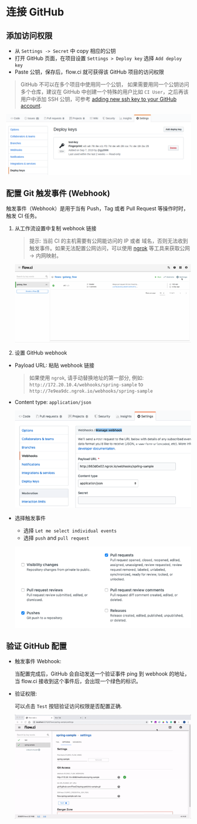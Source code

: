 # 连接 GitHub

## 添加访问权限

- 从 `Settings -> Secret` 中 copy 相应的公钥
- 打开 GitHub 页面，在项目设置 `Settings > Deploy key` 选择 `Add deploy key`
- Paste 公钥，保存后，flow.ci 就可获得该 GitHub 项目的访问权限

> GitHub 不可以在多个项目中使用同一个公钥， 如果需要用同一个公钥访问多个仓库，建议在 GitHub 中创建一个特殊的用户比如 `CI User`，之后再该用户中添加 SSH 公钥，可参考 [adding new ssh key to your GitHub account](https://help.github.com/en/articles/adding-a-new-ssh-key-to-your-github-account).

![github_setup_deploy_key](../../_images/git/github_setup_deploy_key.png)

## 配置 Git 触发事件 (Webhook)

触发事件（Webhook）是用于当有 Push，Tag 或者 Pull Request 等操作时时，触发 CI 任务。

1. 从工作流设置中复制 webhook 链接
   > 提示: 当前 CI 的主机需要有公网能访问的 IP 或者 域名，否则无法收到触发事件。如果无法配置公网访问，可以使用 [ngrok](https://ngrok.com/) 等工具来获取公网 -> 内网映射。

   ![webhook settings](../../_images/git/select_webhook_url.gif)

2. 设置 GitHub webhook

- Payload URL: 粘贴 webhook 链接

  > 如果使用 `ngrok`, 请手动替换地址的第一部分, 例如: `http://172.20.10.4/webhooks/spring-sample` to `http://7e9ea9dc.ngrok.io/webhooks/spring-sample`

- Content type: `application/json`

  ![payload and content](../../_images/git/github_setup_payload_and_content.png)

- 选择触发事件

  - 选择 `Let me select individual events`
  - 选择 `push` and `pull request`

  ![events](../../_images/git/github_select_events.png)

## 验证 GitHub 配置

- 触发事件 Webhook:

  当配置完成后，GitHub 会自动发送一个验证事件 ping 到 webhook 的地址，当 flow.ci 接收到这个事件后，会出现一个绿色的标识。

- 验证权限:
  
  可以点击 `Test` 按钮验证访问权限是否配置正确.

  ![github_test](../../_images/git/github_test_config.gif)
